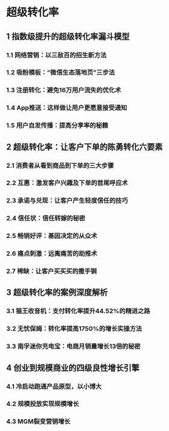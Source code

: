 # 超级转化率   
  
## 1 指数级提升的超级转化率漏斗模型  
### 1.1 网络营销：以三敌百的招生新方法  
### 1.2 吸粉模板：“微信生态落地页”三步法  
### 1.3 注册转化：避免16万用户流失的优化术  
### 1.4 App推送：这样做让用户更愿意接受通知  
### 1.5 用户自发传播：提高分享率的秘籍  

## 2 超级转化率：让客户下单的陈勇转化六要素  
### 2.1 消费者从看到商品到下单的三大步骤  
### 2.2 互惠：激发客户兴趣及下单的首尾呼应术  
### 2.3 承诺与兑现：让客户产生轻度信任的技巧  
### 2.4 信任状：信任转嫁的秘密  
### 2.5 畅销好评：基因决定的从众术  
### 2.6 痛点刺激：远离痛苦的助推术  
### 2.7 稀缺：让客户买买买的撒手锏  

## 3 超级转化率的案例深度解析  
### 3.1 猫王收音机：支付转化率提升44.52%的精进之路  
### 3.2 无忧保姆：转化率提高1750%的增长实操方法  
### 3.3 南孚迷你充电宝：电商月销量增长13倍的秘密  

## 4 创业到规模商业的四级良性增长引擎  
### 4.1 冷启动跑通产品原型，以小博大  
### 4.2 规模投放实现规模增长  
### 4.3 MGM裂变营销增长  

